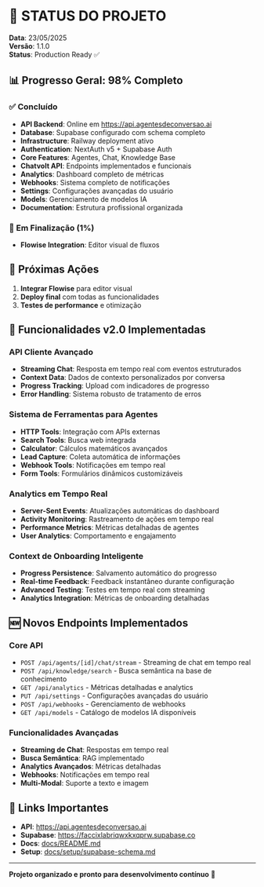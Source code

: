 # 🎯 STATUS DO PROJETO

**Data**: 23/05/2025  
**Versão**: 1.1.0  
**Status**: Production Ready ✅  

## 📊 Progresso Geral: 98% Completo

### ✅ Concluído
- **API Backend**: Online em https://api.agentesdeconversao.ai
- **Database**: Supabase configurado com schema completo
- **Infrastructure**: Railway deployment ativo
- **Authentication**: NextAuth v5 + Supabase Auth
- **Core Features**: Agentes, Chat, Knowledge Base
- **Chatvolt API**: Endpoints implementados e funcionais
- **Analytics**: Dashboard completo de métricas
- **Webhooks**: Sistema completo de notificações
- **Settings**: Configurações avançadas do usuário
- **Models**: Gerenciamento de modelos IA
- **Documentation**: Estrutura profissional organizada

### 🔄 Em Finalização (1%)
- **Flowise Integration**: Editor visual de fluxos

## 🎯 Próximas Ações

1. **Integrar Flowise** para editor visual
2. **Deploy final** com todas as funcionalidades
3. **Testes de performance** e otimização

## 🚀 Funcionalidades v2.0 Implementadas

### API Cliente Avançado
- **Streaming Chat**: Resposta em tempo real com eventos estruturados
- **Context Data**: Dados de contexto personalizados por conversa
- **Progress Tracking**: Upload com indicadores de progresso
- **Error Handling**: Sistema robusto de tratamento de erros

### Sistema de Ferramentas para Agentes
- **HTTP Tools**: Integração com APIs externas
- **Search Tools**: Busca web integrada
- **Calculator**: Cálculos matemáticos avançados
- **Lead Capture**: Coleta automática de informações
- **Webhook Tools**: Notificações em tempo real
- **Form Tools**: Formulários dinâmicos customizáveis

### Analytics em Tempo Real
- **Server-Sent Events**: Atualizações automáticas do dashboard
- **Activity Monitoring**: Rastreamento de ações em tempo real
- **Performance Metrics**: Métricas detalhadas de agentes
- **User Analytics**: Comportamento e engajamento

### Context de Onboarding Inteligente
- **Progress Persistence**: Salvamento automático do progresso
- **Real-time Feedback**: Feedback instantâneo durante configuração
- **Advanced Testing**: Testes em tempo real com streaming
- **Analytics Integration**: Métricas de onboarding detalhadas

## 🆕 Novos Endpoints Implementados

### Core API
- `POST /api/agents/[id]/chat/stream` - Streaming de chat em tempo real
- `POST /api/knowledge/search` - Busca semântica na base de conhecimento
- `GET /api/analytics` - Métricas detalhadas e analytics
- `PUT /api/settings` - Configurações avançadas do usuário
- `POST /api/webhooks` - Gerenciamento de webhooks
- `GET /api/models` - Catálogo de modelos IA disponíveis

### Funcionalidades Avançadas
- **Streaming de Chat**: Respostas em tempo real
- **Busca Semântica**: RAG implementado
- **Analytics Avançados**: Métricas detalhadas
- **Webhooks**: Notificações em tempo real
- **Multi-Modal**: Suporte a texto e imagem

## 🔗 Links Importantes

- **API**: https://api.agentesdeconversao.ai
- **Supabase**: https://faccixlabriqwxkxqprw.supabase.co
- **Docs**: [docs/README.md](docs/README.md)
- **Setup**: [docs/setup/supabase-schema.md](docs/setup/supabase-schema.md)

---
**Projeto organizado e pronto para desenvolvimento contínuo** 🚀